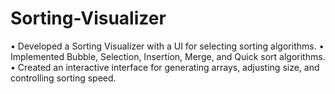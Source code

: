 # Sorting-Visualizer

• Developed a Sorting Visualizer with a UI for selecting sorting algorithms.
• Implemented Bubble, Selection, Insertion, Merge, and Quick sort algorithms.
• Created an interactive interface for generating arrays, adjusting size, and controlling sorting speed.
